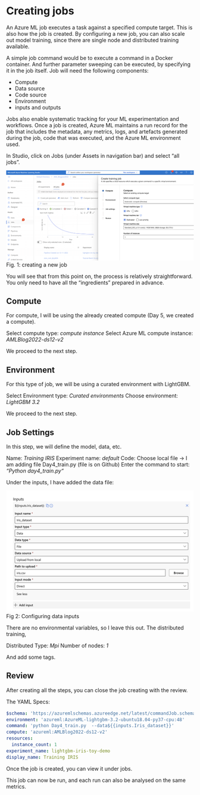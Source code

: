 # Creating jobs


An Azure ML job executes a task against a specified compute target. This is also how the job is created. By configuring a new job, you can also scale out model training, since there are single node and distributed training available.

A simple job command would be to execute a command in a Docker container. And further parameter sweeping can be executed, by specifying it in the job itself. Job will need the following components:

* Compute
* Data source
* Code source
* Environment
* inputs and outputs


Jobs also enable systematic tracking for your ML experimentation and workflows. Once a job is created, Azure ML maintains a run record for the job that includes the metadata, any metrics, logs, and artefacts generated during the job, code that was executed, and the Azure ML environment used.

In Studio, click on Jobs (under Assets in navigation bar) and select “all jobs”.

![](imgs/img12_01.png)
Fig. 1: creating a new job

You will see that from this point on, the process is relatively straightforward. You only need to have all the “ingredients” prepared in advance.

## Compute
For compute, I will be using the already created compute (Day 5, we created a compute).

Select compute type: _compute instance_
Select Azure ML compute instance: _AMLBlog2022-ds12-v2_

We proceed to the next step.

## Environment
For this type of job, we will be using a curated environment with LightGBM.

Select Environment type: _Curated environments_
Choose environment: _LightGBM 3.2_

We proceed to the next step.

## Job Settings
In this step, we will define the model, data, etc.

Name: _Training IRIS_
Experiment name: _default_
Code: Choose local file -> I am adding file Day4_train.py (file is on Github)
Enter the command to start: _“Python day4_train.py“_

Under the inputs, I have added the data file:

![](imgs/img12_02.png)
Fig 2: Configuring data inputs

There are no environmental variables, so I leave this out. The distributed training,

Distributed Type: _Mpi_
Number of nodes: _1_

And add some tags.

## Review

After creating all the steps, you can close the job creating with the review.

The YAML Specs:

```YAML
$schema: 'https://azuremlschemas.azureedge.net/latest/commandJob.schema.json'
environment: 'azureml:AzureML-lightgbm-3.2-ubuntu18.04-py37-cpu:48'
command: 'python Day4_train.py  --data${{inputs.Iris_dataset}}'
compute: 'azureml:AMLBlog2022-ds12-v2'
resources:
  instance_count: 1
experiment_name: lightgbm-iris-toy-demo
display_name: Training IRIS
```

Once the job is created, you can view it under jobs.

This job can now be run, and each run can also be analysed on the same metrics.